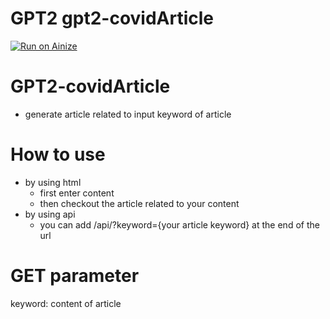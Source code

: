 # GPT2 gpt2-covidArticle
[![Run on Ainize](https://ainize.ai/images/run_on_ainize_button.svg)](https://ainize.web.app/redirect?git_repo=https://github.com/hams-workspace/gpt2-covidArticle)

GPT2-covidArticle
=================
* generate article related to input keyword of article

 How to use
 ===============
 * by using html
	* first enter content
	* then checkout the article related to your content
* by using api
	* you can add /api/?keyword={your article keyword} at the end of the url
	
GET parameter
=================
keyword: content of article
